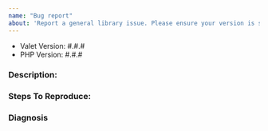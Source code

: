 ```yaml
---
name: "Bug report"
about: 'Report a general library issue. Please ensure your version is still supported: https://laravel.com/docs/releases#support-policy'
---
```


<!-- DID YOU KNOW? MOST PROBLEMS CAN BE RESOLVED BY RUNNING 3 COMMANDS:
`composer self-update`
`composer global update`
`brew upgrade`
... in fact it's good to run these commands at least once a month! 

Alternatively, try to reboot your machine first to see if it solves your current issue.-->

- Valet Version: #.#.#
- PHP Version: #.#.#

### Description:


### Steps To Reproduce:


### Diagnosis

<!-- Please upgrade to Valet 2.10 or greater, then run "valet diagnose", and then
     paste the output here. -->
